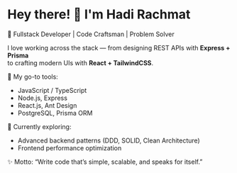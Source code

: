 # Hey there! 👋 I'm Hadi Rachmat  

🧠 Fullstack Developer | Code Craftsman | Problem Solver  

I love working across the stack — from designing REST APIs with **Express + Prisma**  
to crafting modern UIs with **React + TailwindCSS**.  

🔧 My go-to tools:  
- JavaScript / TypeScript  
- Node.js, Express  
- React.js, Ant Design  
- PostgreSQL, Prisma ORM  

🌱 Currently exploring:  
- Advanced backend patterns (DDD, SOLID, Clean Architecture)  
- Frontend performance optimization  

✨ Motto: “Write code that’s simple, scalable, and speaks for itself.”

